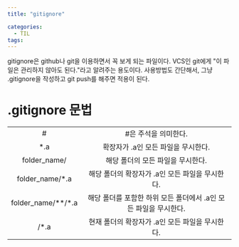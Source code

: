 ```yaml
---
title: "gitignore"

categories:
  - TIL
tags:
---
```

gitignore은 github나 git을 이용하면서 꼭 보게 되는 파일이다. VCS인 git에게 "이 파일은 관리하지 않아도 된다."라고 알려주는 용도이다. 사용방법도 간단해서, 그냥 .gitignore을 작성하고 git push를 해주면 적용이 된다.

# .gitignore 문법
|||  
|:---:|:---:|  
|#| #은 주석을 의미한다.|  
|*.a|확장자가 .a인 모든 파일을 무시한다.|  
|folder_name/|해당 폴더의 모든 파일을 무시한다.|  
|folder_name/*.a|해당 폴더의 확장자가 .a인 모든 파일을 무시한다.|  
|folder_name/**/*.a|해당 폴더를 포함한 하위 모든 폴더에서 .a인 모든 파일을 무시한다.|
|/*.a|현재 폴더의 확장자가 .a인 모든 파일을 무시한다.|